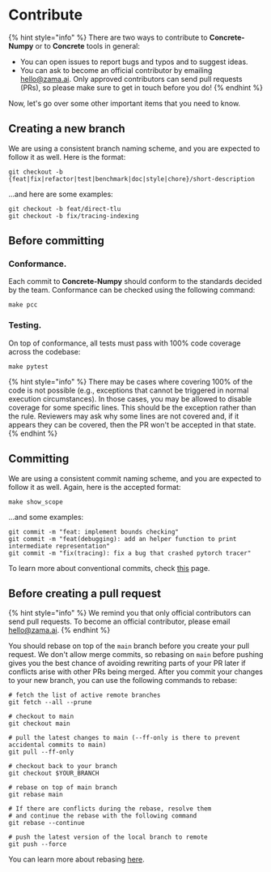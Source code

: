 # Contribute

{% hint style="info" %}
There are two ways to contribute to **Concrete-Numpy** or to **Concrete** tools in general:

* You can open issues to report bugs and typos and to suggest ideas.
* You can ask to become an official contributor by emailing hello@zama.ai. Only approved contributors can send pull requests (PRs), so please make sure to get in touch before you do!
{% endhint %}

Now, let's go over some other important items that you need to know.

## Creating a new branch

We are using a consistent branch naming scheme, and you are expected to follow it as well. Here is the format:

```shell
git checkout -b {feat|fix|refactor|test|benchmark|doc|style|chore}/short-description
```

...and here are some examples:

```shell
git checkout -b feat/direct-tlu
git checkout -b fix/tracing-indexing
```

## Before committing

### Conformance.

Each commit to **Concrete-Numpy** should conform to the standards decided by the team. Conformance can be checked using the following command:

```shell
make pcc
```

### Testing.

On top of conformance, all tests must pass with 100% code coverage across the codebase:

```shell
make pytest
```

{% hint style="info" %}
There may be cases where covering 100% of the code is not possible (e.g., exceptions that cannot be triggered in normal execution circumstances). In those cases, you may be allowed to disable coverage for some specific lines. This should be the exception rather than the rule. Reviewers may ask why some lines are not covered and, if it appears they can be covered, then the PR won't be accepted in that state.
{% endhint %}

## Committing

We are using a consistent commit naming scheme, and you are expected to follow it as well. Again, here is the accepted format:

```shell
make show_scope
```

...and some examples:

```shell
git commit -m "feat: implement bounds checking"
git commit -m "feat(debugging): add an helper function to print intermediate representation"
git commit -m "fix(tracing): fix a bug that crashed pytorch tracer"
```

To learn more about conventional commits, check [this](https://www.conventionalcommits.org/en/v1.0.0/) page.

## Before creating a pull request

{% hint style="info" %}
We remind you that only official contributors can send pull requests. To become an official contributor, please email hello@zama.ai.
{% endhint %}

You should rebase on top of the `main` branch before you create your pull request. We don't allow merge commits, so rebasing on `main` before pushing gives you the best chance of avoiding rewriting parts of your PR later if conflicts arise with other PRs being merged. After you commit your changes to your new branch, you can use the following commands to rebase:

```shell
# fetch the list of active remote branches
git fetch --all --prune

# checkout to main
git checkout main

# pull the latest changes to main (--ff-only is there to prevent accidental commits to main)
git pull --ff-only

# checkout back to your branch
git checkout $YOUR_BRANCH

# rebase on top of main branch
git rebase main

# If there are conflicts during the rebase, resolve them
# and continue the rebase with the following command
git rebase --continue

# push the latest version of the local branch to remote
git push --force
```

You can learn more about rebasing [here](https://git-scm.com/docs/git-rebase).
